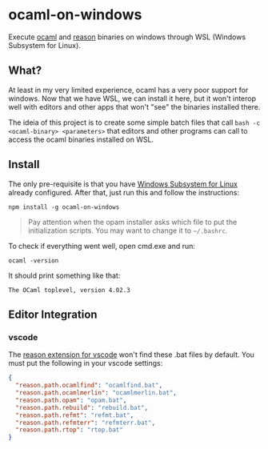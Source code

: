 # ocaml-on-windows

Execute [ocaml](http://ocaml.org/) and [reason](https://reasonml.github.io/) binaries on windows through WSL (Windows Subsystem for Linux).

## What?

At least in my very limited experience, ocaml has a very poor support for windows. Now that we have WSL, we can install it here, but it won't interop well with editors and other apps that won't "see" the binaries installed there.

The ideia of this project is to create some simple batch files that call `bash -c <ocaml-binary> <parameters>` that editors and other programs can call to access the ocaml binaries installed on WSL.

## Install

The only pre-requisite is that you have [Windows Subsystem for Linux](https://msdn.microsoft.com/en-us/commandline/wsl/install_guide) already configured. After that, just run this and follow the instructions:

```
npm install -g ocaml-on-windows
```

> Pay attention when the opam installer asks which file to put the initialization scripts. You may want to change it to `~/.bashrc`.

To check if everything went well, open cmd.exe and run:

```
ocaml -version
```

It should print something like that:

```
The OCaml toplevel, version 4.02.3
```

## Editor Integration

### vscode

The [reason extension for vscode](https://marketplace.visualstudio.com/items?itemName=freebroccolo.reasonml) won't find these .bat files by default. You must put the following in your vscode settings:

```json
{
  "reason.path.ocamlfind": "ocamlfind.bat",
  "reason.path.ocamlmerlin": "ocamlmerlin.bat",
  "reason.path.opam": "opam.bat",
  "reason.path.rebuild": "rebuild.bat",
  "reason.path.refmt": "refmt.bat",
  "reason.path.refmterr": "refmterr.bat",
  "reason.path.rtop": "rtop.bat"
}
```

